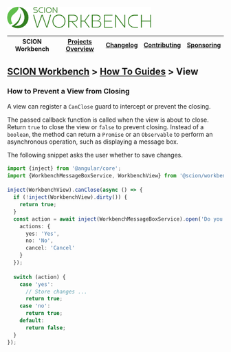 <a href="/README.md"><img src="/resources/branding/scion-workbench-banner.svg" height="50" alt="SCION Workbench"></a>

| SCION Workbench | [Projects Overview][menu-projects-overview] | [Changelog][menu-changelog] | [Contributing][menu-contributing] | [Sponsoring][menu-sponsoring] |  
|-----------------|---------------------------------------------|-----------------------------|-----------------------------------|-------------------------------|

## [SCION Workbench][menu-home] > [How To Guides][menu-how-to] > View

### How to Prevent a View from Closing

A view can register a `CanClose` guard to intercept or prevent the closing.

The passed callback function is called when the view is about to close. Return `true` to close the view or `false` to prevent closing. Instead of a `boolean`, the method can return a `Promise` or an `Observable` to perform an asynchronous operation, such as displaying a message box.

The following snippet asks the user whether to save changes.

```ts 
import {inject} from '@angular/core';
import {WorkbenchMessageBoxService, WorkbenchView} from '@scion/workbench';

inject(WorkbenchView).canClose(async () => {
  if (!inject(WorkbenchView).dirty()) {
    return true;
  }
  const action = await inject(WorkbenchMessageBoxService).open('Do you want to save changes?', {
    actions: {
      yes: 'Yes',
      no: 'No',
      cancel: 'Cancel'
    }
  });

  switch (action) {
    case 'yes':
      // Store changes ...
      return true;
    case 'no':
      return true;
    default:
      return false;
  }
});
```

[menu-how-to]: /docs/site/howto/how-to.md

[menu-home]: /README.md
[menu-projects-overview]: /docs/site/projects-overview.md
[menu-changelog]: /docs/site/changelog.md
[menu-contributing]: /CONTRIBUTING.md
[menu-sponsoring]: /docs/site/sponsoring.md
